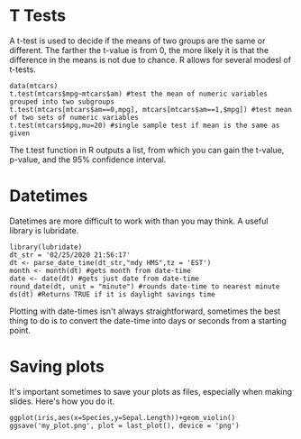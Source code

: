 # T Tests

A t-test is used to decide if the means of two groups are the same or different. The farther the t-value is from 0, the more likely it is that the difference in the means is not due to chance.
R allows for several modesl of t-tests.
```{r}
data(mtcars)
t.test(mtcars$mpg~mtcars$am) #test the mean of numeric variables grouped into two subgroups
t.test(mtcars[mtcars$am==0,mpg], mtcars[mtcars$am==1,$mpg]) #test mean of two sets of numeric variables
t.test(mtcars$mpg,mu=20) #single sample test if mean is the same as given
```
The t.test function in R outputs a list, from which you can gain the t-value, p-value, and the 95% confidence interval.

# Datetimes

Datetimes are more difficult to work with than you may think. A useful library is lubridate.

```{r}
library(lubridate)
dt_str = '02/25/2020 21:56:17'
dt <- parse_date_time(dt_str,"mdy HMS",tz = 'EST')
month <- month(dt) #gets month from date-time
date <- date(dt) #gets just date from date-time
round_date(dt, unit = "minute") #rounds date-time to nearest minute
ds(dt) #Returns TRUE if it is daylight savings time
```

Plotting with date-times isn't always straightforward, sometimes the best thing to do is to convert the date-time into days or seconds from a starting point.

# Saving plots
It's important sometimes to save your plots as files, especially when making slides. Here's how you do it.

```{r}
ggplot(iris,aes(x=Species,y=Sepal.Length))+geom_violin()
ggsave('my_plot.png', plot = last_plot(), device = 'png')
```
